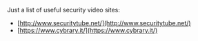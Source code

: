 Just a list of useful security video sites:

- [http://www.securitytube.net/](http://www.securitytube.net/)
- [https://www.cybrary.it/](https://www.cybrary.it/)
